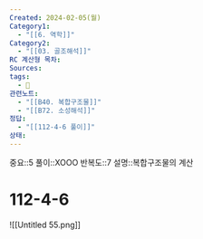 ```yaml
---
Created: 2024-02-05(월)
Category1:
  - "[[6. 역학]]"
Category2:
  - "[[03. 골조해석]]"
RC 계산형 목차: 
Sources: 
tags:
  - 🧮
관련노트:
  - "[[B40. 복합구조물]]"
  - "[[B72. 소성해석]]"
정답:
  - "[[112-4-6 풀이]]"
상태:
---
```

중요::5
풀이::XOOO
반복도::7
설명::복합구조물의 계산

#  112-4-6
![[Untitled 55.png]]